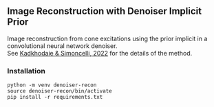 ## Image Reconstruction with Denoiser Implicit Prior

Image reconstruction from cone excitations using the prior
implicit in a convolutional neural network denoiser.  
See [Kadkhodaie & Simoncelli, 2022](https://arxiv.org/abs/2007.13640) for the details of the method.

### Installation
```
python -m venv denoiser-recon
source denoiser-recon/bin/activate
pip install -r requirements.txt
```
